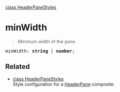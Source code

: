 [class HeaderPaneStyles](HeaderPaneStyles.md)

# minWidth

> Minimum width of the pane.

<pre class="docgen_signature">minWidth: <b>string</b> | <b>number</b>;</pre>

## Related

- [<!--{ref:class}-->class HeaderPaneStyles](HeaderPaneStyles.md) \
    Style configuration for a [HeaderPane](HeaderPane.md) composite.
